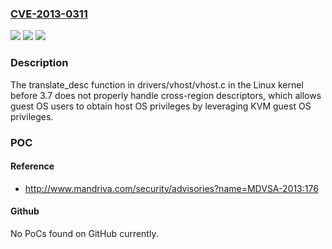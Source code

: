 ### [CVE-2013-0311](https://cve.mitre.org/cgi-bin/cvename.cgi?name=CVE-2013-0311)
![](https://img.shields.io/static/v1?label=Product&message=n%2Fa&color=blue)
![](https://img.shields.io/static/v1?label=Version&message=n%2Fa&color=blue)
![](https://img.shields.io/static/v1?label=Vulnerability&message=n%2Fa&color=brighgreen)

### Description

The translate_desc function in drivers/vhost/vhost.c in the Linux kernel before 3.7 does not properly handle cross-region descriptors, which allows guest OS users to obtain host OS privileges by leveraging KVM guest OS privileges.

### POC

#### Reference
- http://www.mandriva.com/security/advisories?name=MDVSA-2013:176

#### Github
No PoCs found on GitHub currently.

